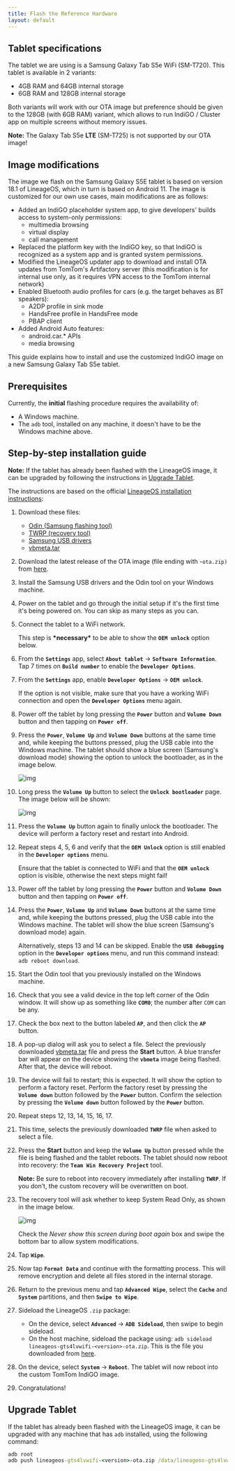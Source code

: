 ```yaml
---
title: Flash the Reference Hardware
layout: default
---
```


## Tablet specifications

The tablet we are using is a Samsung Galaxy Tab S5e WiFi (SM-T720).
This tablet is available in 2 variants:

- 4GB RAM and 64GB internal storage
- 6GB RAM and 128GB internal storage

Both variants will work with our OTA image but preference should be given to the 128GB (with 6GB RAM)
variant, which allows to run IndiGO / Cluster app on multiple screens without memory issues.

__Note:__
The Galaxy Tab S5e __LTE__ (SM-T725) is not supported by our OTA image!

## Image modifications

The image we flash on the Samsung Galaxy S5E tablet is based on version 18.1 of LineageOS, which
in turn is based on Android 11.
The image is customized for our own use cases, main modifications are as follows:

- Added an IndiGO placeholder system app, to give developers' builds access to system-only
permissions:
  - multimedia browsing
  - virtual display
  - call management
- Replaced the platform key with the IndiGO key, so that IndiGO is recognized as a system app and
is granted system permissions.
- Modified the LineageOS updater app to download and install OTA updates from TomTom's Artifactory
server (this modification is for internal use only, as it requires VPN access to the TomTom 
internal network)
- Enabled Bluetooth audio profiles for cars (e.g. the target behaves as BT speakers):
  - A2DP profile in sink mode
  - HandsFree profile in HandsFree mode
  - PBAP client
- Added Android Auto features:
  - android.car.* APIs
  - media browsing

This guide explains how to install and use the customized IndiGO image on a new Samsung Galaxy Tab
S5e tablet.

## Prerequisites

Currently, the __initial__ flashing procedure requires the availability of:

- A Windows machine.
- The `adb` tool, installed on any machine, it doesn't have to be the Windows machine above.

## Step-by-step installation guide

__Note:__ If the tablet has already been flashed with the LineageOS image, it can be upgraded by
following the instructions in [Upgrade Tablet](#upgrade-tablet).

The instructions are based on the official
[LineageOS installation instructions](https://wiki.lineageos.org/devices/gts4lvwifi/install):

1. Download these files:

   - [Odin (Samsung flashing tool)](https://androidfilehost.com/?fid=4349826312261712202)
   - [TWRP (recovery tool)](https://eu.dl.twrp.me/gts4lv/)
   - [Samsung USB drivers](https://developer.samsung.com/mobile/file/4d05badf-eaea-4095-af16-3aabfad74760)
   - [vbmeta.tar](https://eu.dl.twrp.me/gts4lv/)

2. Download the latest release of the OTA image (file ending with -`ota.zip)` from
   [here](https://repo.tomtom.com/#browse/browse:ivi:com%2Ftomtom%2Fivi%2Flineageos-gts4lvwifi).

3. Install the Samsung USB drivers and the Odin tool on your Windows machine.

4. Power on the tablet and go through the initial setup if it's the first time it's being powered
   on. You can skip as many steps as you can.

5. Connect the tablet to a WiFi network.

   This step is __\*necessary\*__ to be able to show the __`OEM unlock`__ option below.

6. From the __`Settings`__ app, select __`About tablet`__ → __`Software Information`__. Tap 7 times
   on __`Build number`__ to enable the __`Developer Options`__.

7. From the __`Settings`__ app, enable __`Developer Options`__ → __`OEM unlock`__.

   If the option is not visible, make sure that you have a working WiFi connection and open the
   __`Developer Options`__ menu again.

8. Power off the tablet by long pressing the __`Power`__ button and 
   __`Volume Down`__ button and then tapping on __`Power off`__.

9. Press the __`Power`__, __`Volume Up`__ and __`Volume Down`__ buttons at the same time and,
   while keeping the buttons pressed, plug the USB cable into the Windows machine.
   The tablet should show a blue screen (Samsung's download mode) showing the option to unlock
   the bootloader, as in the image below.

   ![img](images/flash_hw_bootloader.png)

10. Long press the __`Volume Up`__ button to select the __`Unlock bootloader`__ page. The image
    below will be shown:

    ![img](images/flash_hw_unlock_bootloader.png)

11. Press the __`Volume Up`__ button again to finally unlock the bootloader. The device will
    perform a factory reset and restart into Android.

12. Repeat steps 4, 5, 6 and verify that the __`OEM Unlock`__ option is still enabled in the
    __`Developer options`__ menu.

    Ensure that the tablet is connected to WiFi and that the __`OEM unlock`__ option is visible,
    otherwise the next steps might fail!

13. Power off the tablet by long pressing the __`Power`__ button
    and __`Volume Down`__ button and then tapping on __`Power off`__.

14. Press the __`Power`__, __`Volume Up`__ and __`Volume Down`__ buttons at the same time and,
    while keeping the buttons pressed, plug the USB cable into the Windows machine.
    The tablet will show the blue screen (Samsung's download mode) again.

    Alternatively, steps 13 and 14 can be skipped. Enable the __`USB debugging`__ option in the
    __`Developer options`__ menu, and run this command instead: `adb reboot download`.

15. Start the Odin tool that you previously installed on the Windows machine.

16. Check that you see a valid device in the top left corner of the Odin window. It will show up
    as something like __`COM0`__; the number after `COM` can be any.

17. Check the box next to the button labeled __`AP`__, and then click the __`AP`__ button.

18. A pop-up dialog will ask you to select a file. Select the previously downloaded
    [vbmeta.tar](https://eu.dl.twrp.me/gts4lv/) file and press the __Start__ button.
    A blue transfer bar will appear on the device showing the __`vbmeta`__ image being flashed.
    After that, the device will reboot.

19. The device will fail to restart; this is expected. It will show the option to perform a factory
    reset. Perform the factory reset by pressing the __`Volume down`__ button followed by the
    __`Power`__ button.
    Confirm the selection by pressing the __`Volume down`__ button followed by the __`Power`__
    button.

20. Repeat steps 12, 13, 14, 15, 16, 17.

21. This time, selects the previously downloaded __`TWRP`__ file when asked to select a file.

22. Press the __Start__ button and keep the __`Volume Up`__  button pressed while the file is
    being flashed and the tablet reboots.
    The tablet should now reboot into recovery: the __`Team Win Recovery Project`__ tool.

    __Note:__ Be sure to reboot into recovery immediately after installing __`TWRP`__. If you
    don’t, the custom recovery will be overwritten on boot.

23. The recovery tool will ask whether to keep System Read Only, as shown in the image below.

    ![img](images/flash_hw_system_readonly.png)

    Check the _Never show this screen during boot again_ box and swipe the bottom bar to allow
    system modifications.

24. Tap __`Wipe`__.

25. Now tap __`Format Data`__ and continue with the formatting process. This will remove
    encryption and delete all files stored in the internal storage.

26. Return to the previous menu and tap __`Advanced Wipe`__, select the __`Cache`__ and
    __`System`__ partitions, and then __`Swipe to Wipe`__.

27. Sideload the LineageOS `.zip` package:

    - On the device, select __`Advanced`__ → __`ADB Sideload`__, then swipe to begin sideload.
    - On the host machine, sideload the package using:
      `adb sideload lineageos-gts4lvwifi-<version>-ota.zip`. This is the file you downloaded from
      [here](https://repo.tomtom.com/#browse/browse:ivi:com%2Ftomtom%2Fivi%2Flineageos-gts4lvwifi).

28. On the device, select __`System`__ → __`Reboot`__. The tablet will now reboot into the custom
    TomTom IndiGO image.

29. Congratulations!

## Upgrade Tablet

If the tablet has already been flashed with the LineageOS image, it can be upgraded with any
machine that has `adb` installed, using the following command:

```cmd
adb root
adb push lineageos-gts4lvwifi-<version>-ota.zip /data/lineageos-gts4lvwifi-ota.zip && adb shell "echo --update_package=/data/lineageos-gts4lvwifi-ota.zip > /cache/recovery/command" && adb reboot recovery
```
